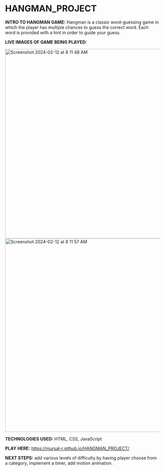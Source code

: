 # HANGMAN_PROJECT

**INTRO TO HANGMAN GAME:**
Hangman is a classic word-guessing game in which the player has multiple chances to guess the correct word. Each word is provided with a hint in order to guide your guess.



**LIVE IMAGES OF GAME BEING PLAYED:**

<img width="618" alt="Screenshot 2024-02-12 at 8 11 48 AM" src="https://github.com/mursal-r/HANGMAN_PROJECT/assets/157185506/469d18b6-1a0b-49a6-9ce1-61e05a64f886">
<img width="631" alt="Screenshot 2024-02-12 at 8 11 57 AM" src="https://github.com/mursal-r/HANGMAN_PROJECT/assets/157185506/1d617bfd-4282-4604-a0c9-10fa9c280630">



**TECHNOLOGIES USED:** HTML, CSS, JavaScript



**PLAY HERE:** https://mursal-r.github.io/HANGMAN_PROJECT/



**NEXT STEPS:** add various levels of difficulty by having player choose from a category, implement a timer, add motion animation.
